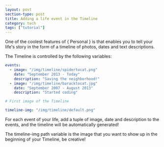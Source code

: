```yaml
---
layout: post
section-type: post
title: Adding a life event in the Timeline
category: tech
tags: ["tutorial"]
---
```


One of the coolest features of { Personal } is that enables you to tell your
life's story in the form of a timeline of photos, dates and text descriptions.

The Timeline is controlled by the following variables:

```yaml
events:
  - image: "/img/timeline/spidertocat.png"
    date: "September 2013 - Today"
    description: "Saving the neighborhood!"
  - image: "/img/timeline/baracktocat.jpg"
    date: "September 2007 - August 2013"
    description: "Started coding"

# First image of the Timeline

timeline-img: "/img/timeline/default.png"
```

For each event of your life, add a tuple of image, date and description to the
events, and the timeline will be automatically generated!

The timeline-img path variable is the image that you want to show up in the
beginning of your Timeline, be creative!
